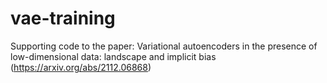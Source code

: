 # vae-training
Supporting code to the paper: Variational autoencoders in the presence of low-dimensional data: landscape and implicit bias (https://arxiv.org/abs/2112.06868)
